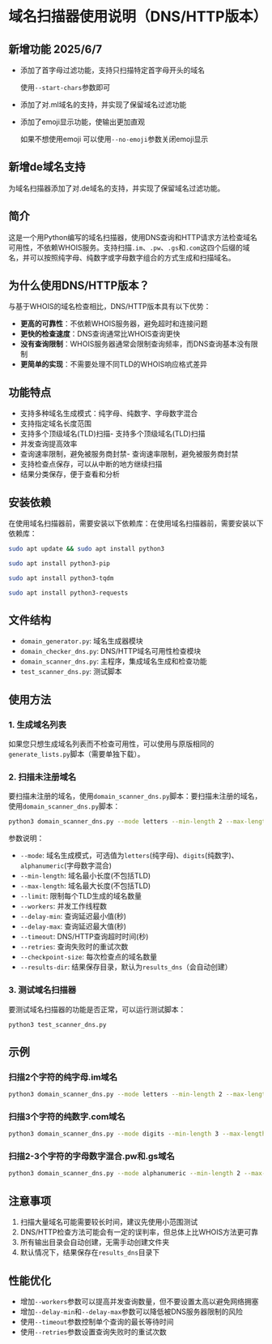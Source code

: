 # 域名扫描器使用说明（DNS/HTTP版本）

## 新增功能 2025/6/7

- 添加了首字母过滤功能，支持只扫描特定首字母开头的域名
  
  使用`--start-chars`参数即可
  
- 添加了对.ml域名的支持，并实现了保留域名过滤功能
  
- 添加了emoji显示功能，使输出更加直观
  
  如果不想使用emoji 可以使用`--no-emoji`参数关闭emoji显示

## 新增de域名支持

为域名扫描器添加了对.de域名的支持，并实现了保留域名过滤功能。

## 简介

这是一个用Python编写的域名扫描器，使用DNS查询和HTTP请求方法检查域名可用性，不依赖WHOIS服务。支持扫描`.im`、`.pw`、`.gs`和`.com`这四个后缀的域名，并可以按照纯字母、纯数字或字母数字组合的方式生成和扫描域名。

## 为什么使用DNS/HTTP版本？

与基于WHOIS的域名检查相比，DNS/HTTP版本具有以下优势：
- **更高的可靠性**：不依赖WHOIS服务器，避免超时和连接问题
- **更快的检查速度**：DNS查询通常比WHOIS查询更快
- **没有查询限制**：WHOIS服务器通常会限制查询频率，而DNS查询基本没有限制
- **更简单的实现**：不需要处理不同TLD的WHOIS响应格式差异

## 功能特点

- 支持多种域名生成模式：纯字母、纯数字、字母数字混合
- 支持指定域名长度范围
- 支持多个顶级域名(TLD)扫描- 支持多个顶级域名(TLD)扫描
- 并发查询提高效率
- 查询速率限制，避免被服务商封禁- 查询速率限制，避免被服务商封禁
- 支持检查点保存，可以从中断的地方继续扫描
- 结果分类保存，便于查看和分析

## 安装依赖

在使用域名扫描器前，需要安装以下依赖库：在使用域名扫描器前，需要安装以下依赖库：

```bash
sudo apt update && sudo apt install python3
```
```bash
sudo apt install python3-pip
```
```bash
sudo apt install python3-tqdm
```
```bash
sudo apt install python3-requests
```

## 文件结构

- `domain_generator.py`: 域名生成器模块
- `domain_checker_dns.py`: DNS/HTTP域名可用性检查模块
- `domain_scanner_dns.py`: 主程序，集成域名生成和检查功能
- `test_scanner_dns.py`: 测试脚本

## 使用方法

### 1. 生成域名列表

如果您只想生成域名列表而不检查可用性，可以使用与原版相同的`generate_lists.py`脚本（需要单独下载）。

### 2. 扫描未注册域名

要扫描未注册的域名，使用`domain_scanner_dns.py`脚本：要扫描未注册的域名，使用`domain_scanner_dns.py`脚本：

```bash
python3 domain_scanner_dns.py --mode letters --min-length 2 --max-length 2 --tlds .im .pw --limit 100 --workers 3
```

参数说明：
- `--mode`: 域名生成模式，可选值为`letters`(纯字母)、`digits`(纯数字)、`alphanumeric`(字母数字混合)
- `--min-length`: 域名最小长度(不包括TLD)
- `--max-length`: 域名最大长度(不包括TLD)
- `--limit`: 限制每个TLD生成的域名数量
- `--workers`: 并发工作线程数
- `--delay-min`: 查询延迟最小值(秒)
- `--delay-max`: 查询延迟最大值(秒)
- `--timeout`: DNS/HTTP查询超时时间(秒)
- `--retries`: 查询失败时的重试次数
- `--checkpoint-size`: 每次检查点的域名数量
- `--results-dir`: 结果保存目录，默认为`results_dns`（会自动创建）

### 3. 测试域名扫描器

要测试域名扫描器的功能是否正常，可以运行测试脚本：

```bash
python3 test_scanner_dns.py
```

## 示例

### 扫描2个字符的纯字母.im域名

```bash
python3 domain_scanner_dns.py --mode letters --min-length 2 --max-length 2 --tlds .im --workers 3
```

### 扫描3个字符的纯数字.com域名

```bash
python3 domain_scanner_dns.py --mode digits --min-length 3 --max-length 3 --tlds .com --workers 3
```

### 扫描2-3个字符的字母数字混合.pw和.gs域名

```bash
python3 domain_scanner_dns.py --mode alphanumeric --min-length 2 --max-length 3 --tlds .pw .gs --workers 3 --delay-min 1.5 --delay-max 3.0
```

## 注意事项

1. 扫描大量域名可能需要较长时间，建议先使用小范围测试
2. DNS/HTTP检查方法可能会有一定的误判率，但总体上比WHOIS方法更可靠
3. 所有输出目录会自动创建，无需手动创建文件夹
4. 默认情况下，结果保存在`results_dns`目录下


## 性能优化

- 增加`--workers`参数可以提高并发查询数量，但不要设置太高以避免网络拥塞
- 增加`--delay-min`和`--delay-max`参数可以降低被DNS服务器限制的风险
- 使用`--timeout`参数控制单个查询的最长等待时间
- 使用`--retries`参数设置查询失败时的重试次数
